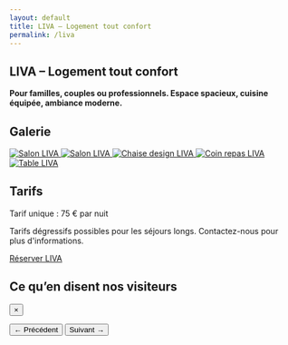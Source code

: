```yaml
---
layout: default
title: LIVA – Logement tout confort
permalink: /liva
---
```


<div class="bg-gray-100 min-h-screen px-6 py-8 text-center flex flex-col">

  <!-- SECTION ACCUEIL -->
  <section id="accueil" class="mb-12 max-w-3xl mx-auto">
    <h1 class="text-5xl font-extrabold mb-6 text-gray-900">LIVA – Logement tout confort</h1>
    <p class="text-xl text-gray-800 max-w-xl mx-auto">
      <strong>
        Pour familles, couples ou professionnels. Espace spacieux, cuisine équipée, ambiance moderne.
      </strong>
    </p>
  </section>

  <!-- SECTION GALERIE -->
  <section id="galerie" class="mb-12 max-w-5xl mx-auto">
    <h2 class="text-3xl font-semibold mb-8 text-gray-900">Galerie</h2>
    <div class="flex flex-wrap justify-center gap-6">
      <!-- Images comme avant -->
      <a href="{{ site.baseurl }}/assets/images/salon1.jpg" data-lightbox="liva" data-title="Salon LIVA" class="block rounded-lg shadow-lg overflow-hidden w-64 hover:scale-105 transition-transform">
        <img src="{{ site.baseurl }}/assets/images/salon1.jpg" alt="Salon LIVA" class="w-full h-40 object-cover" />
      </a>
      <a href="{{ site.baseurl }}/assets/images/Liva.jpg" data-lightbox="liva" data-title="Salon LIVA" class="block rounded-lg shadow-lg overflow-hidden w-64 hover:scale-105 transition-transform">
        <img src="{{ site.baseurl }}/assets/images/Liva.jpg" alt="Salon LIVA" class="w-full h-40 object-cover" />
      </a>
      <a href="{{ site.baseurl }}/assets/images/chaise.jpg" data-lightbox="liva" data-title="Chaise design LIVA" class="block rounded-lg shadow-lg overflow-hidden w-64 hover:scale-105 transition-transform">
        <img src="{{ site.baseurl }}/assets/images/chaise.jpg" alt="Chaise design LIVA" class="w-full h-40 object-cover" />
      </a>
      <a href="{{ site.baseurl }}/assets/images/espacerepas.jpg" data-lightbox="liva" data-title="Coin repas LIVA" class="block rounded-lg shadow-lg overflow-hidden w-64 hover:scale-105 transition-transform">
        <img src="{{ site.baseurl }}/assets/images/espacerepas.jpg" alt="Coin repas LIVA" class="w-full h-40 object-cover" />
      </a>
      <a href="{{ site.baseurl }}/assets/images/the.jpg" data-lightbox="liva" data-title="Table LIVA" class="block rounded-lg shadow-lg overflow-hidden w-64 hover:scale-105 transition-transform">
        <img src="{{ site.baseurl }}/assets/images/the.jpg" alt="Table LIVA" class="w-full h-40 object-cover" />
      </a>
    </div>
  </section>

  <!-- SECTION TARIFS -->
  <section id="tarifs" class="mb-12 max-w-3xl mx-auto text-left px-4">
    <h2 class="text-3xl font-semibold mb-6 text-gray-900">Tarifs</h2>
    <p class="text-xl">
      Tarif unique : <span class="font-bold text-blue-600">75 € par nuit</span>
    </p>
    <p class="mt-3 italic text-sm text-gray-600">
      Tarifs dégressifs possibles pour les séjours longs. Contactez-nous pour plus d'informations.
    </p>
  </section>

  <!-- BOUTON RÉSERVER -->
  <div class="mb-12">
    <a href="{{ site.baseurl }}/contact"
       class="bg-blue-600 text-white font-semibold py-4 px-8 rounded-full hover:bg-blue-700 transition inline-block shadow-lg">
      Réserver LIVA
    </a>
  </div>

  <!-- AVIS CLIENTS -->
  <section class="mb-12 max-w-3xl mx-auto text-left px-4">
    <h2 class="text-3xl font-semibold mb-6 text-gray-900">Ce qu’en disent nos visiteurs</h2>
    <div id="testimonial-list" class="relative overflow-hidden rounded-lg shadow-md bg-white flex gap-4 px-4 py-6 justify-center"></div>
  </section>

  <!-- MODALE AVIS -->
  <div id="testimonialModalLiva" class="fixed inset-0 bg-black bg-opacity-80 hidden items-center justify-center z-50 px-4">
    <div class="bg-white text-black max-w-xl p-6 rounded-xl relative shadow-lg">
      <button onclick="closeModalLiva()" class="absolute top-2 right-4 text-3xl font-bold text-gray-600 hover:text-gray-900">&times;</button>
      <p id="modalTextLiva" class="text-lg leading-relaxed mb-4 text-gray-800"></p>
      <div class="flex justify-between mt-4">
        <button onclick="prevTestimonialLiva()" class="text-sm font-semibold text-blue-600 hover:underline">&larr; Précédent</button>
        <button onclick="nextTestimonialLiva()" class="text-sm font-semibold text-blue-600 hover:underline">Suivant &rarr;</button>
      </div>
    </div>
  </div>

</div>

<script>
  let testimonialsLiva = [];
  let currentLiva = 0;

  // Charger les témoignages JSON
  fetch('{{ site.baseurl }}/assets/data/temoignages-liva.json')
    .then(response => response.json())
    .then(data => {
      testimonialsLiva = data;
      renderTestimonials();
    })
    .catch(error => {
      console.error("Erreur chargement témoignages :", error);
      document.getElementById('testimonial-list').innerText = "Impossible de charger les témoignages.";
    });

  function renderTestimonials() {
    const container = document.getElementById('testimonial-list');
    container.innerHTML = '';
    testimonialsLiva.forEach((t, i) => {
      // On affiche un extrait (max 80 caractères) avec "..." si trop long
      const excerpt = t.texte.length > 80 ? t.texte.substring(0, 77) + "..." : t.texte;
      const div = document.createElement('div');
      div.className = "min-w-[250px] cursor-pointer px-4 py-6 border rounded shadow hover:shadow-lg transition";
      div.innerHTML = `<p class="italic text-gray-700">${excerpt}</p><p class="text-sm text-gray-500 mt-2">— ${t.auteur}</p>`;
      div.onclick = () => openModalLiva(i);
      container.appendChild(div);
    });
  }

  function openModalLiva(i) {
    currentLiva = i;
    updateModalTextLiva();
    const modal = document.getElementById("testimonialModalLiva");
    modal.classList.remove("hidden");
    modal.classList.add("flex");
  }

  function closeModalLiva() {
    const modal = document.getElementById("testimonialModalLiva");
    modal.classList.add("hidden");
    modal.classList.remove("flex");
  }

  function updateModalTextLiva() {
    const modalText = document.getElementById("modalTextLiva");
    modalText.innerHTML = `<em>"${testimonialsLiva[currentLiva].texte}"</em><br><br><strong>— ${testimonialsLiva[currentLiva].auteur}</strong>`;
  }

  function prevTestimonialLiva() {
    currentLiva = (currentLiva - 1 + testimonialsLiva.length) % testimonialsLiva.length;
    updateModalTextLiva();
  }

  function nextTestimonialLiva() {
    currentLiva = (currentLiva + 1) % testimonialsLiva.length;
    updateModalTextLiva();
  }
</script>

